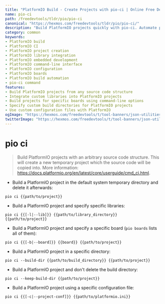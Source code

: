 ```yaml
---
title: "PlatformIO Build - Create Projects with pio-ci | Online Free DevTools by Hexmos"
name: pio-ci
path: /freedevtools/tldr/pio/pio-ci
canonical: "https://hexmos.com/freedevtools/tldr/pio/pio-ci/"
description: "Build PlatformIO projects quickly with pio-ci. Automate project creation and library integration for embedded development. Free online tool, no registration required."
category: common
keywords:
- PlatformIO build
- PlatformIO CI
- PlatformIO project creation
- PlatformIO library integration
- PlatformIO embedded development
- PlatformIO command-line interface
- PlatformIO configuration
- PlatformIO boards
- PlatformIO build automation
- pio-ci command
features:
- Build PlatformIO projects from any source code structure
- Integrate custom libraries into PlatformIO projects
- Build projects for specific boards using command-line options
- Specify custom build directories for PlatformIO projects
- Use custom configuration files with PlatformIO
ogImage: "https://hexmos.com/freedevtools/t/tool-banners/json-utilities-banner.png"
twitterImage: "https://hexmos.com/freedevtools/t/tool-banners/json-utilities-banner.png"
---
```


# pio ci

> Build PlatformIO projects with an arbitrary source code structure.
> This will create a new temporary project which the source code will be copied into.
> More information: <https://docs.platformio.org/en/latest/core/userguide/cmd_ci.html>.

- Build a PlatformIO project in the default system temporary directory and delete it afterwards:

`pio ci {{path/to/project}}`

- Build a PlatformIO project and specify specific libraries:

`pio ci {{[-l|--lib]}} {{path/to/library_directory}} {{path/to/project}}`

- Build a PlatformIO project and specify a specific board (`pio boards` lists all of them):

`pio ci {{[-b|--board]}} {{board}} {{path/to/project}}`

- Build a PlatformIO project in a specific directory:

`pio ci --build-dir {{path/to/build_directory}} {{path/to/project}}`

- Build a PlatformIO project and don't delete the build directory:

`pio ci --keep-build-dir {{path/to/project}}`

- Build a PlatformIO project using a specific configuration file:

`pio ci {{[-c|--project-conf]}} {{path/to/platformio.ini}}`
